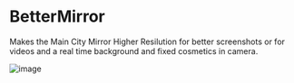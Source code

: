 # BetterMirror

Makes the Main City Mirror Higher Resilution for better screenshots or for videos and a real time background and fixed cosmetics in camera.

![image](https://github.com/The-Graze/BetterMirror/assets/82724623/1be32581-b78d-488e-ae5b-421ad15e7102)

